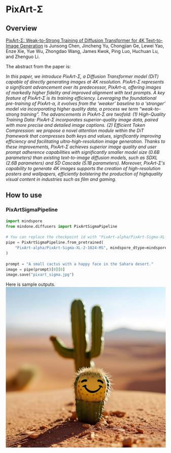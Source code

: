 # PixArt-Σ

## Overview

[PixArt-Σ: Weak-to-Strong Training of Diffusion Transformer for 4K Text-to-Image Generation](https://huggingface.co/papers/2403.04692) is Junsong Chen, Jincheng Yu, Chongjian Ge, Lewei Yao, Enze Xie, Yue Wu, Zhongdao Wang, James Kwok, Ping Luo, Huchuan Lu, and Zhenguo Li.

The abstract from the paper is:

*In this paper, we introduce PixArt-Σ, a Diffusion Transformer model (DiT) capable of directly generating images at 4K resolution. PixArt-Σ represents a significant advancement over its predecessor, PixArt-α, offering images of markedly higher fidelity and improved alignment with text prompts. A key feature of PixArt-Σ is its training efficiency. Leveraging the foundational pre-training of PixArt-α, it evolves from the ‘weaker’ baseline to a ‘stronger’ model via incorporating higher quality data, a process we term “weak-to-strong training”. The advancements in PixArt-Σ are twofold: (1) High-Quality Training Data: PixArt-Σ incorporates superior-quality image data, paired with more precise and detailed image captions. (2) Efficient Token Compression: we propose a novel attention module within the DiT framework that compresses both keys and values, significantly improving efficiency and facilitating ultra-high-resolution image generation. Thanks to these improvements, PixArt-Σ achieves superior image quality and user prompt adherence capabilities with significantly smaller model size (0.6B parameters) than existing text-to-image diffusion models, such as SDXL (2.6B parameters) and SD Cascade (5.1B parameters). Moreover, PixArt-Σ’s capability to generate 4K images supports the creation of high-resolution posters and wallpapers, efficiently bolstering the production of highquality visual content in industries such as film and gaming.*

## How to use

### PixArtSigmaPipeline

```py
import mindspore
from mindone.diffusers import PixArtSigmaPipeline

# You can replace the checkpoint id with "PixArt-alpha/PixArt-Sigma-XL-2-512-MS" too.
pipe = PixArtSigmaPipeline.from_pretrained(
    "PixArt-alpha/PixArt-Sigma-XL-2-1024-MS", mindspore_dtype=mindspore.float16
)

prompt = "A small cactus with a happy face in the Sahara desert."
image = pipe(prompt)[0][0]
image.save("pixart_sigma.jpg")
```

Here is sample outputs.
<img src=./images/pixart_sigma.jpg>